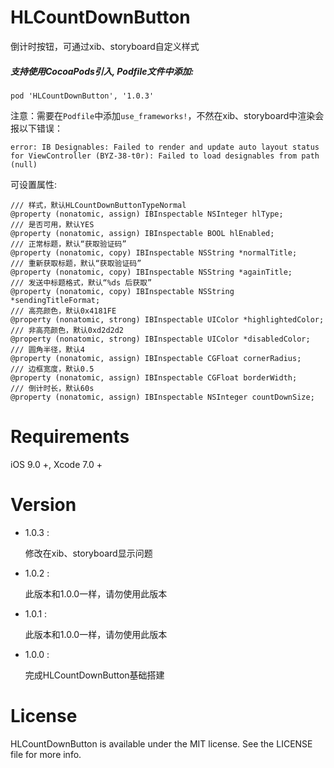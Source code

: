 # HLCountDownButton
倒计时按钮，可通过xib、storyboard自定义样式

##### 支持使用CocoaPods引入, Podfile文件中添加:

``` objc
pod 'HLCountDownButton', '1.0.3'
```
注意：需要在`Podfile`中添加`use_frameworks!`，不然在xib、storyboard中渲染会报以下错误：

```shell
error: IB Designables: Failed to render and update auto layout status for ViewController (BYZ-38-t0r): Failed to load designables from path (null)
```
可设置属性:<p>

``` objc
/// 样式，默认HLCountDownButtonTypeNormal
@property (nonatomic, assign) IBInspectable NSInteger hlType;
/// 是否可用，默认YES
@property (nonatomic, assign) IBInspectable BOOL hlEnabled;
/// 正常标题，默认“获取验证码”
@property (nonatomic, copy) IBInspectable NSString *normalTitle;
/// 重新获取标题，默认“获取验证码”
@property (nonatomic, copy) IBInspectable NSString *againTitle;
/// 发送中标题格式，默认“%ds 后获取”
@property (nonatomic, copy) IBInspectable NSString *sendingTitleFormat;
/// 高亮颜色，默认0x4181FE
@property (nonatomic, strong) IBInspectable UIColor *highlightedColor;
/// 非高亮颜色，默认0xd2d2d2
@property (nonatomic, strong) IBInspectable UIColor *disabledColor;
/// 圆角半径，默认4
@property (nonatomic, assign) IBInspectable CGFloat cornerRadius;
/// 边框宽度，默认0.5
@property (nonatomic, assign) IBInspectable CGFloat borderWidth;
/// 倒计时长，默认60s
@property (nonatomic, assign) IBInspectable NSInteger countDownSize;
```

# Requirements

iOS 9.0 +, Xcode 7.0 +

# Version
  
* 1.0.3 :

  修改在xib、storyboard显示问题
  
* 1.0.2 :

  此版本和1.0.0一样，请勿使用此版本

* 1.0.1 :

  此版本和1.0.0一样，请勿使用此版本
    
* 1.0.0 :

  完成HLCountDownButton基础搭建

# License
HLCountDownButton is available under the MIT license. See the LICENSE file for more info.
